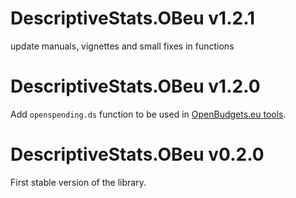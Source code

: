 DescriptiveStats.OBeu v1.2.1
============================

update manuals, vignettes and small fixes in functions

DescriptiveStats.OBeu v1.2.0
============================

Add `openspending.ds` function to be used in [OpenBudgets.eu
tools](http://openbudgets.eu/tools/).


DescriptiveStats.OBeu v0.2.0
============================

First stable version of the library.